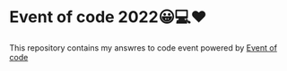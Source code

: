 # Event of code 2022😀💻❤️

This repository contains my answres to code event powered by <a href="https://adventofcode.com">Event of code</a>
